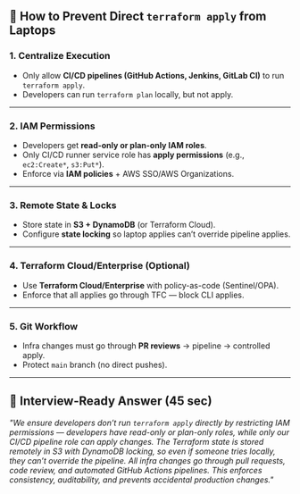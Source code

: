## 🔹 How to Prevent Direct `terraform apply` from Laptops

### 1. **Centralize Execution**

- Only allow **CI/CD pipelines (GitHub Actions, Jenkins, GitLab CI)** to run `terraform apply`.
- Developers can run `terraform plan` locally, but not apply.
    

---

### 2. **IAM Permissions**

- Developers get **read-only or plan-only IAM roles**.    
- Only CI/CD runner service role has **apply permissions** (e.g., `ec2:Create*`, `s3:Put*`).
- Enforce via **IAM policies** + AWS SSO/AWS Organizations.

---

### 3. **Remote State & Locks**

- Store state in **S3 + DynamoDB** (or Terraform Cloud).    
- Configure **state locking** so laptop applies can’t override pipeline applies.
    

---

### 4. **Terraform Cloud/Enterprise (Optional)**

- Use **Terraform Cloud/Enterprise** with policy-as-code (Sentinel/OPA).    
- Enforce that all applies go through TFC — block CLI applies.
    

---

### 5. **Git Workflow**

- Infra changes must go through **PR reviews** → pipeline → controlled apply.    
- Protect `main` branch (no direct pushes).
    

---

## 🔹 Interview-Ready Answer (45 sec)

_"We ensure developers don’t run `terraform apply` directly by restricting IAM permissions — developers have read-only or plan-only roles, while only our CI/CD pipeline role can apply changes. The Terraform state is stored remotely in S3 with DynamoDB locking, so even if someone tries locally, they can’t override the pipeline. All infra changes go through pull requests, code review, and automated GitHub Actions pipelines. This enforces consistency, auditability, and prevents accidental production changes."_

